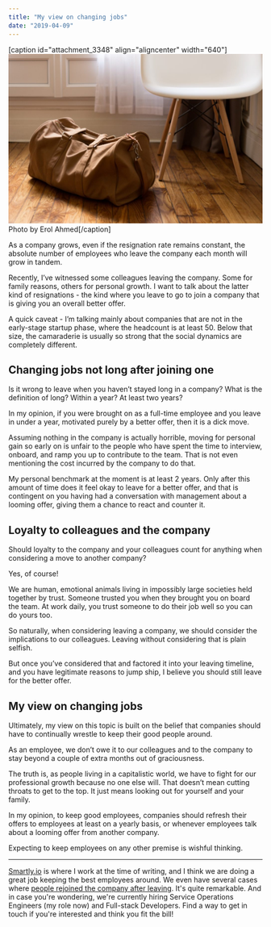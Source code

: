 ```yaml
---
title: "My view on changing jobs"
date: "2019-04-09"
---
```


\[caption id="attachment\_3348" align="aligncenter" width="640"\]![my view on changing jobs nick ang blog](images/my-view-on-changing-jobs-nick-ang-blog-1024x683.jpg) Photo by Erol Ahmed\[/caption\]

As a company grows, even if the resignation rate remains constant, the absolute number of employees who leave the company each month will grow in tandem.

Recently, I’ve witnessed some colleagues leaving the company. Some for family reasons, others for personal growth. I want to talk about the latter kind of resignations - the kind where you leave to go to join a company that is giving you an overall better offer.

A quick caveat - I’m talking mainly about companies that are not in the early-stage startup phase, where the headcount is at least 50. Below that size, the camaraderie is usually so strong that the social dynamics are completely different.

## Changing jobs not long after joining one

Is it wrong to leave when you haven’t stayed long in a company? What is the definition of long? Within a year? At least two years?

In my opinion, if you were brought on as a full-time employee and you leave in under a year, motivated purely by a better offer, then it is a dick move.

Assuming nothing in the company is actually horrible, moving for personal gain so early on is unfair to the people who have spent the time to interview, onboard, and ramp you up to contribute to the team. That is not even mentioning the cost incurred by the company to do that.

My personal benchmark at the moment is at least 2 years. Only after this amount of time does it feel okay to leave for a better offer, and that is contingent on you having had a conversation with management about a looming offer, giving them a chance to react and counter it.

## Loyalty to colleagues and the company

Should loyalty to the company and your colleagues count for anything when considering a move to another company?

Yes, of course!

We are human, emotional animals living in impossibly large societies held together by trust. Someone trusted you when they brought you on board the team. At work daily, you trust someone to do their job well so you can do yours too.

So naturally, when considering leaving a company, we should consider the implications to our colleagues. Leaving without considering that is plain selfish.

But once you’ve considered that and factored it into your leaving timeline, and you have legitimate reasons to jump ship, I believe you should still leave for the better offer.

## My view on changing jobs

Ultimately, my view on this topic is built on the belief that companies should have to continually wrestle to keep their good people around.

As an employee, we don’t owe it to our colleagues and to the company to stay beyond a couple of extra months out of graciousness.

The truth is, as people living in a capitalistic world, we have to fight for our professional growth because no one else will. That doesn’t mean cutting throats to get to the top. It just means looking out for yourself and your family.

In my opinion, to keep good employees, companies should refresh their offers to employees at least on a yearly basis, or whenever employees talk about a looming offer from another company.

Expecting to keep employees on any other premise is wishful thinking.

* * *

[Smartly.io](https://smartly.io) is where I work at the time of writing, and I think we are doing a great job keeping the best employees around. We even have several cases where [people rejoined the company after leaving](https://www.nickang.com/company-rejoin-after-quitting/). It's quite remarkable. And in case you're wondering, we're currently hiring Service Operations Engineers (my role now) and Full-stack Developers. Find a way to get in touch if you're interested and think you fit the bill!
